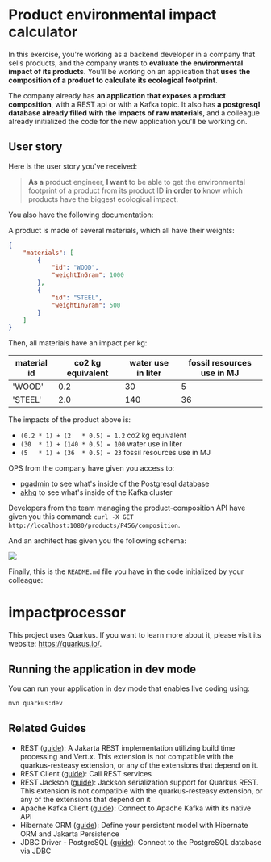 # Product environmental impact calculator

In this exercise, you're working as a backend developer in a company that sells products, and the company wants to __evaluate the environmental impact of its products__.
You'll be working on an application that __uses the composition of a product to calculate its ecological footprint__.

The company already has __an application that exposes a product composition__, with a REST api or with a Kafka topic. It also has __a postgresql database already filled with the impacts of raw materials__, and a colleague already initialized the code for the new application you'll be working on.

## User story

Here is the user story you've received:


>__As a__ product engineer,
>__I want__ to be able to get the environmental footprint of a product from its product ID
>__in order to__ know which products have the biggest ecological impact.

You also have the following documentation:

A product is made of several materials, which all have their weights:

```json
{
    "materials": [
        {
            "id": "WOOD",
            "weightInGram": 1000
        },
        {
            "id": "STEEL",
            "weightInGram": 500
        }
    ]
}
```

Then, all materials have an impact per kg:

| material id | co2 kg equivalent | water use in liter | fossil resources use in MJ |
|-------------|-------------------|--------------------|----------------------------|
| 'WOOD'      | 0.2               | 30                 | 5                          |
| 'STEEL'     | 2.0               | 140                | 36                         |

The impacts of the product above is:

- `(0.2 * 1) + (2   * 0.5) = 1.2` co2 kg equivalent
- `(30  * 1) + (140 * 0.5) = 100` water use in liter
- `(5   * 1) + (36  * 0.5) = 23` fossil resources use in MJ

OPS from the company have given you access to:

- [pgadmin](http://localhost:5050) to see what's inside of the Postgresql database
- [akhq](http://localhost:9000) to see what's inside of the Kafka cluster

Developers from the team managing the product-composition API have given you this command: `curl -X GET http://localhost:1080/products/P456/composition`.

And an architect has given you the following schema:

[![](https://mermaid.ink/img/pako:eNp1kd1OAjEQhV9l0itI4AX2wmjEC6ImRL2ScjG7nd1tbDu1PxoDvLvlZwFN6FU7c745Pe1aNKxIVKI1_N30GBI8vUgHZeVIYbRcBFa5SUCu044orMaHLn2hyZg4LB-GHdwt5qtD1x-oE33P1nPUSbO7UKl6OXrGREGjgbn1WJQzTFhjpPFR01j_xl43t2uIPXqqQGGcgMGaTAVSHJ2mzdkhwiO2Hwhpx0kBW-nOiWA6vdkE-swUUxzuCXpvvjmn-hdyT3VUiEufzcD_Cb3X-lwbHXsqmiHB1ZF2eIKWOfmgXSqUqqUTE2EpWNSqfNB6x0uRerIkxS66ohazSVJIty1SzIlff1wjqhQyTUT2qgyeaewCWlG1aGKpBs5dfzp5dO_MQ3f7C3qduQE?type=png)](https://mermaid.live/edit#pako:eNp1kd1OAjEQhV9l0itI4AX2wmjEC6ImRL2ScjG7nd1tbDu1PxoDvLvlZwFN6FU7c745Pe1aNKxIVKI1_N30GBI8vUgHZeVIYbRcBFa5SUCu044orMaHLn2hyZg4LB-GHdwt5qtD1x-oE33P1nPUSbO7UKl6OXrGREGjgbn1WJQzTFhjpPFR01j_xl43t2uIPXqqQGGcgMGaTAVSHJ2mzdkhwiO2Hwhpx0kBW-nOiWA6vdkE-swUUxzuCXpvvjmn-hdyT3VUiEufzcD_Cb3X-lwbHXsqmiHB1ZF2eIKWOfmgXSqUqqUTE2EpWNSqfNB6x0uRerIkxS66ohazSVJIty1SzIlff1wjqhQyTUT2qgyeaewCWlG1aGKpBs5dfzp5dO_MQ3f7C3qduQE)

Finally, this is the `README.md` file you have in the code initialized by your colleague:

# impactprocessor

This project uses Quarkus. If you want to learn more about it, please visit its website: <https://quarkus.io/>.

## Running the application in dev mode

You can run your application in dev mode that enables live coding using:

```sh
mvn quarkus:dev
```

## Related Guides

- REST ([guide](https://quarkus.io/guides/rest)): A Jakarta REST implementation utilizing build time processing and Vert.x. This extension is not compatible with the quarkus-resteasy extension, or any of the extensions that depend on it.
- REST Client ([guide](https://quarkus.io/guides/rest-client)): Call REST services
- REST Jackson ([guide](https://quarkus.io/guides/rest#json-serialisation)): Jackson serialization support for Quarkus REST. This extension is not compatible with the quarkus-resteasy extension, or any of the extensions that depend on it
- Apache Kafka Client ([guide](https://quarkus.io/guides/kafka)): Connect to Apache Kafka with its native API
- Hibernate ORM ([guide](https://quarkus.io/guides/hibernate-orm)): Define your persistent model with Hibernate ORM and Jakarta Persistence
- JDBC Driver - PostgreSQL ([guide](https://quarkus.io/guides/datasource)): Connect to the PostgreSQL database via JDBC
